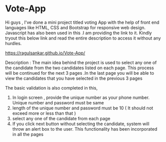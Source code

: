 # Vote-App


Hi guys  ,
 I've done a mini project titled voting App with the help of front end languages like HTML, CSS and Bootstrap for responsive web design. Javascript has also been used in this .I am providing the link to it.
Kindly tryout this below link and read the entire description to access it without any hurdles.

https://ragulsankar.github.io/Vote-App/

Description : 
The main idea behind the  project is used to select any one of the candidate from the two candidates listed on each page. This process will be continued for the next 3 pages .In the last page you will be able to view the candidates that you have selected in the previous 3 pages

The basic validation is also completed in this, 
1) In login screen , provide the unique number as your phone number.  Unique number and password must be same 
2) length of the unique number and password must be 10 ( It should not exceed more or less than that )
 3) select any one of the candidate from each page
 4) If you click next button without selecting the candidate,  system will throw an alert box to the user. This functionality has been  incorporated in all the pages
